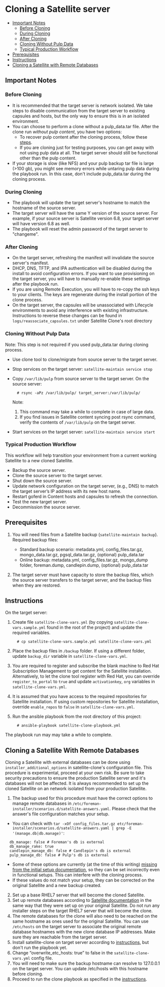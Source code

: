 # Cloning a Satellite server #

* [Important Notes](#important-notes)
  - [Before Cloning](#before-cloning)
  - [During Cloning](#during-cloning)
  - [After Cloning](#after-cloning)
  - [Cloning Without Pulp Data](#cloning-without-pulp-data)
  - [Typical Production Workflow](#typical-production-workflow)
* [Prerequisites](#prerequisites)
* [Instructions](#instructions)
* [Cloning a Satellite with Remote Databases](#cloning-a-satellite-with-remote-databases)

## Important Notes ##
### Before Cloning ###
  - It is recommended that the target server is network isolated. We take steps to disable communication from the target server to existing capsules and hosts, but the only way to ensure this is in an isolated environment.
  - You can choose to perform a clone without a pulp_data.tar file. After the clone run *without pulp content*, you have two options:
    - To recover pulp content after the cloning process, follow these [steps](#cloning-without-pulp-data).
    - If you are cloning just for testing purposes, you can get away with not using pulp data at all. The target server should still be functional other than the pulp content.
  - If your storage is slow (like NFS) and your pulp backup tar file is large (>100 gb), you might see memory errors while untaring pulp data during the playbook run. In this case, don't include pulp_data.tar during the cloning process.

### During Cloning ###
  - The playbook will update the target server's hostname to match the hostname of the source server.
  - The target server will have the same Y version of the source server. For example, if your source server is Satellite version 6.8, your target server will have version 6.8 as well.
  - The playbook will reset the admin password of the target server to "changeme".

### After Cloning ###
  - On the target server, refreshing the manifest will invalidate the source server's manifest.
  - DHCP, DNS, TFTP, and IPA authentication will be disabled during the install to avoid configuration errors. If you want to use provisioning on the target server, you will have to manually re-enable these settings after the playbook run.
  - If you are using Remote Execution, you will have to re-copy the ssh keys to your clients. The keys are regenerate during the install portion of the clone process.
  - On the target server, the capsules will be unassociated with Lifecycle environments to avoid any interference with existing infrastructure. Instructions to reverse these changes can be found in `logs/reassociate_capsules.txt` under Satellite Clone's root directory

### Cloning Without Pulp Data ###
Note: This step is not required if you used pulp_data.tar during cloning process.
- Use clone tool to clone/migrate from source server to the target server.
- Stop services on the target server: `satellite-maintain service stop`
- Copy `/var/lib/pulp` from source server to the target server.
  On the source server:

  ```console
    # rsync -aPz /var/lib/pulp/ target_server:/var/lib/pulp/
  ```
  Note:
  1. This command may take a while to complete in case of large data.
  2. If you find issues in Satellite content syncing post rsync command, verify the contents of `/var/lib/pulp` on the target server.
- Start services on the target server: `satellite-maintain service start`

### Typical Production Workflow ###

This workflow will help transition your environment from a current working Satellite to a new cloned Satellite.
  - Backup the source server.
  - Clone the source server to the target server.
  - Shut down the source server.
  - Update network configuration on the target server, (e.g., DNS) to match the target server’s IP address with its new host name.
  - Restart goferd in Content hosts and capsules to refresh the connection.
  - Test the new target server.
  - Decommission the source server.

## Prerequisites ##

1. You will need files from a Satellite backup (`satellite-maintain backup`).
   Required backup files:
   - Standard backup scenario: metadata.yml, config_files.tar.gz, mongo_data.tar.gz, pgsql_data.tar.gz, (optional) pulp_data.tar
   - Online backup: metadata.yml, config_files.tar.gz, mongo_dump folder, foreman.dump, candlepin.dump, (optional) pulp_data.tar

2. The target server must have capacity to store the backup files, which the source server transfers to the target server, and the backup files when they are restored.

## Instructions ##

On the target server:

1. Create file `satellite-clone-vars.yml` (by copying `satellite-clone-vars.sample.yml` found in the root of the project) and update the required variables.

   ```console
     # cp satellite-clone-vars.sample.yml satellite-clone-vars.yml
   ```
2. Place the backup files in `/backup` folder. If using a different folder, update `backup_dir` variable in `satellite-clone-vars.yml`.
3. You are required to register and subscribe the blank machine to Red Hat Subscription Management to get content for the Satellite installation.  Alternatively, to let the clone tool register with Red Hat, you can override `register_to_portal` to `true` and update `activationkey`, `org` variables in `satellite-clone-vars.yml`.
4. It is assumed that you have access to the required repositories for Satellite installation. If using custom repositories for Satellite installation, override `enable_repos` to `false` in `satellite-clone-vars.yml`.
5. Run the ansible playbook from the root directory of this project:

    ```console
      # ansible-playbook satellite-clone-playbook.yml
    ```
  The playbook run may may take a while to complete.

## Cloning a Satellite With Remote Databases

Cloning a Satellite with external databases can be done using `installer_additional_options` in satellite-clone's configuration file. This procedure is experimental, proceed at your own risk. Be sure to take security precautions to ensure the production Satellite server and it's databases will not be affected. It is always recommended to set up the cloned Satellite on an network isolated from your production Satellite.

1. The backup used for this procedure must have the correct options to manage remote databases in `/etc/foreman-installer/scenarios.d/satellite-answers.yaml`. Please check that the answer's file configuration matches your setup.
  - You can check with `tar -xOf config_files.tar.gz etc/foreman-installer/scenarios.d/satellite-answers.yaml | grep -E '(manage.db|db.manage)'`:
  ```
    db_manage: false # Foreman's db is external
    db_manage_rake: true
    candlepin_manage_db: false # Candlepin's db is external
    pulp_manage_db: false # Pulp's db is external
  ```
  - Some of these options are currently (at the time of this writing) [missing from the initial setup documentation](https://bugzilla.redhat.com/show_bug.cgi?id=1887846), so they can be set incorrectly even in functional setups. This can interfere with the cloning process.
  - If these values do not match your setup, they can be corrected on the original Satellite and a new backup created.
2. Set up a base RHEL7 server that will become the cloned Satellite.
3. Set up remote databases according to [Satellite documentation](https://access.redhat.com/documentation/en-us/red_hat_satellite/) in the same way that they were set up on your original Satellite. Do not run any installer steps on the target RHEL7 server that will become the clone.
4. The remote databases for the clone will also need to be reached on the same hostname as ones used for the original Satellite. You can use `/etc/hosts` on the target server to associate the original remote database hostnames with the new clone database IP addresses. Make sure they are reachable from the target server.
5. Install satellite-clone on target server according to [instructions](#instructions), but don't run the playbook yet.
6. Change “overwrite_etc_hosts: true” to false in the `satellite-clone-vars.yml` config file.
7. You will need to make sure the backup hostname can resolve to 127.0.0.1 on the target server. You can update /etc/hosts with this hostname before cloning.
8. Proceed to run the clone playbook as specified in the [instructions](#instructions).

